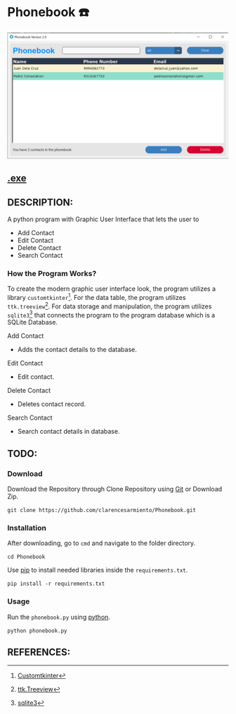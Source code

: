 # Phonebook ☎️
![interface](https://github.com/clarencesarmiento/Phonebook/blob/61b9b2e8e2645fd8c87627419c58ff240628daf3/Images%20V2/V2%20Interface.png)
## [.exe](https://www.mediafire.com/file/rnngwtvt37enkun/Phonebook_V1.1_%2528.exe%2529.rar/file)
## DESCRIPTION:
A python program with Graphic User Interface that lets the user to
- Add Contact
- Edit Contact
- Delete Contact
- Search Contact
### How the Program Works?
To create the modern graphic user interface look, the program utilizes a library `customtkinter`[^1]. For the data table, the program utilizes `ttk.treeview`[^2].
For data storage and manipulation, the program utilizes `sqlite3`[^3] that connects the program to the program database which is a SQLite Database.

Add Contact
- Adds the contact details to the database.

Edit Contact
- Edit contact.

Delete Contact
- Deletes contact record.

Search Contact
- Search contact details in database.

## TODO:
### Download
Download the Repository through Clone Repository using [Git](https://git-scm.com/downloads) or Download Zip.
```
git clone https://github.com/clarencesarmiento/Phonebook.git
```
### Installation
After downloading, go to `cmd` and navigate to the folder directory.
```
cd Phonebook
```
Use [pip](https://pip.pypa.io/en/stable/) to install needed libraries inside
the `requirements.txt`.
```
pip install -r requirements.txt
```
### Usage
Run the `phonebook.py` using [python](https://www.python.org/).
```
python phonebook.py
```
## REFERENCES:
[^1]: [Customtkinter](https://github.com/tomschimansky/customtkinter)
[^2]: [ttk.Treeview](http://tkdocs.com/shipman/ttk-Treeview.html)
[^3]: [sqlite3](https://docs.python.org/3/library/sqlite3.html)
